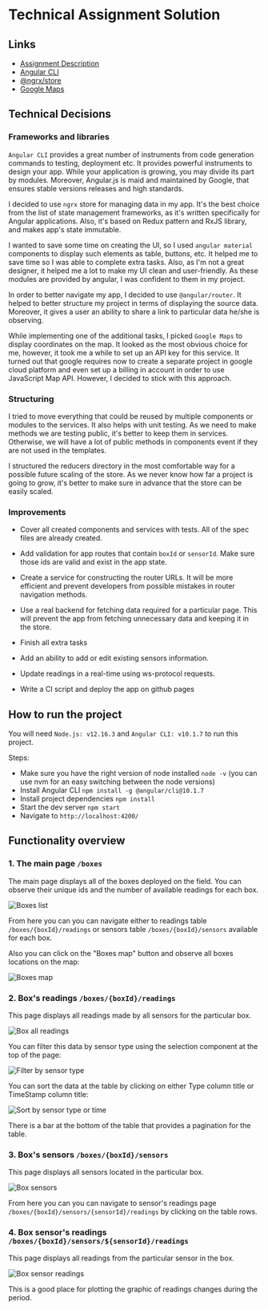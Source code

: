 # Technical Assignment Solution

## Links

- [Assignment Description](https://bitbucket.org/sensatmapp/angular-take-home-test-1/src/master/README.md)
- [Angular CLI](https://github.com/angular/angular-cli/blob/master/README.md)
- [@ngrx/store](https://ngrx.io/guide/store)
- [Google Maps](https://developers.google.com/maps/documentation)

## Technical Decisions

### Frameworks and libraries

`Angular CLI` provides a great number of instruments from code generation commands to testing, deployment etc. It provides powerful instruments to design your app. While your application is growing, you may divide its part by modules. Moreover, Angular.js is maid and maintained by Google, that ensures stable versions releases and high standards.

I decided to use `ngrx` store for managing data in my app. It's the best choice from the list of state management frameworks, as it's written specifically for Angular applications. Also, it's based on Redux pattern and RxJS library, and makes app's state immutable.

I wanted to save some time on creating the UI, so I used `angular material` components to display such elements as table, buttons, etc. It helped me to save time so I was able to complete extra tasks. Also, as I'm not a great designer, it helped me a lot to make my UI clean and user-friendly. As these modules are provided by angular, I was confident to them in my project.

In order to better navigate my app, I decided to use `@angular/router`. It helped to better structure my project in terms of displaying the source data. Moreover, it gives a user an ability to share a link to particular data he/she is observing.

While implementing one of the additional tasks, I picked `Google Maps` to display coordinates on the map. It looked as the most obvious choice for me, however, it took me a while to set up an API key for this service. It turned out that google requires now to create a separate project in google cloud platform and even set up a billing in account in order to use JavaScript Map API. However, I decided to stick with this approach.

### Structuring

I tried to move everything that could be reused by multiple components or modules to the services. It also helps with unit testing. As we need to make methods we are testing public, it's better to keep them in services. Otherwise, we will have a lot of public methods in components event if they are not used in the templates.

I structured the reducers directory in the most comfortable way for a possible future scaling of the store. As we never know how far a project is going to grow, it's better to make sure in advance that the store can be easily scaled.

### Improvements

- Cover all created components and services with tests. All of the spec files are already created.

- Add validation for app routes that contain `boxId` or `sensorId`. Make sure those ids are valid and exist in the app state.

- Create a service for constructing the router URLs. It will be more efficient and prevent developers from possible mistakes in router navigation methods.

- Use a real backend for fetching data required for a particular page. This will prevent the app from fetching unnecessary data and keeping it in the store.

- Finish all extra tasks

- Add an ability to add or edit existing sensors information.

- Update readings in a real-time using ws-protocol requests.

- Write a CI script and deploy the app on github pages

## How to run the project

You will need `Node.js: v12.16.3` and `Angular CLI: v10.1.7` to run this project.

Steps:

- Make sure you have the right version of node installed `node -v` (you can use nvm for an easy switching between the node versions)
- Install Angular CLI `npm install -g @angular/cli@10.1.7`
- Install project dependencies `npm install`
- Start the dev server `npm start`
- Navigate to `http://localhost:4200/`

## Functionality overview

### 1. The main page `/boxes`

The main page displays all of the boxes deployed on the field. You can observe their unique ids and the number of available readings for each box.

![Boxes list](https://github.com/ndkrikun/sensor-monitoring/blob/master/docs/images/boxes-list.png?raw=true)

From here you can you can navigate either to readings table `/boxes/{boxId}/readings` or sensors table `/boxes/{boxId}/sensors` available for each box.

Also you can click on the "Boxes map" button and observe all boxes locations on the map:

![Boxes map](https://github.com/ndkrikun/sensor-monitoring/blob/master/docs/images/boxes-map.png?raw=true)

### 2. Box's readings `/boxes/{boxId}/readings`

This page displays all readings made by all sensors for the particular box.

![Box all readings](https://github.com/ndkrikun/sensor-monitoring/blob/master/docs/images/box-all-readings.png?raw=true)

You can filter this data by sensor type using the selection component at the top of the page:

![Filter by sensor type](https://github.com/ndkrikun/sensor-monitoring/blob/master/docs/images/sensor-type-filter.png?raw=true)

You can sort the data at the table by clicking on either Type column title or TimeStamp column title:

![Sort by sensor type or time](https://github.com/ndkrikun/sensor-monitoring/blob/master/docs/images/sort-by-type-or-time.png?raw=true)

There is a bar at the bottom of the table that provides a pagination for the table.

### 3. Box's sensors `/boxes/{boxId}/sensors`

This page displays all sensors located in the particular box.

![Box sensors](https://github.com/ndkrikun/sensor-monitoring/blob/master/docs/images/box-sensors.png?raw=true)

From here you can you can navigate to sensor's readings page `/boxes/{boxId}/sensors/{sensorId}/readings` by clicking on the table rows.

### 4. Box sensor's readings `/boxes/{boxId}/sensors/${sensorId}/readings`

This page displays all readings from the particular sensor in the box.

![Box sensor readings](https://github.com/ndkrikun/sensor-monitoring/blob/master/docs/images/box-sensor-readings.png?raw=true)

This is a good place for plotting the graphic of readings changes during the period.
